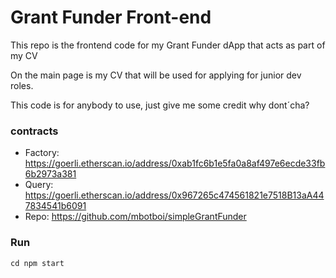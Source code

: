 # Grant Funder Front-end

This repo is the frontend code for my Grant Funder dApp that acts as part of my CV

On the main page is my CV that will be used for applying for junior dev roles.

This code is for anybody to use, just give me some credit why dont´cha?

### contracts
- Factory: https://goerli.etherscan.io/address/0xab1fc6b1e5fa0a8af497e6ecde33fb6b2973a381
- Query: https://goerli.etherscan.io/address/0x967265c474561821e7518B13aA447834541b6091
- Repo: https://github.com/mbotboi/simpleGrantFunder

### Run
```
cd npm start

```

